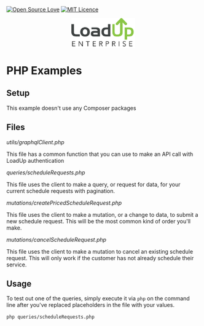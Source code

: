 [![Open Source Love](https://badges.frapsoft.com/os/v2/open-source.svg?v=103)](https://github.com/ellerbrock/open-source-badges/)
[![MIT Licence](https://badges.frapsoft.com/os/mit/mit.svg?v=103)](https://opensource.org/licenses/mit-license.php)


<p align="center" width="100%">
    <img width="33%" src="/images/loadup-enterprise-logo@3x.png"> 
</p>

# PHP Examples

## Setup

This example doesn't use any Composer packages

## Files

*utils/graphqlClient.php*

This file has a common function that you can use to make an API call with LoadUp authentication

*queries/scheduleRequests.php*

This file uses the client to make a query, or request for data, for your current schedule requests
with pagination.

*mutations/createPricedScheduleRequest.php*

This file uses the client to make a mutation, or a change to data, to submit a new schedule request. This will be the most common kind of order you'll make.

*mutations/cancelScheduleRequest.php*

This file uses the client to make a mutation to cancel an existing schedule request. This will only work if the customer has not already schedule their service.

## Usage

To test out one of the queries, simply execute it via `php`
on the command line after you've replaced placeholders in the file with your values. 

```
php queries/scheduleRequests.php
```
